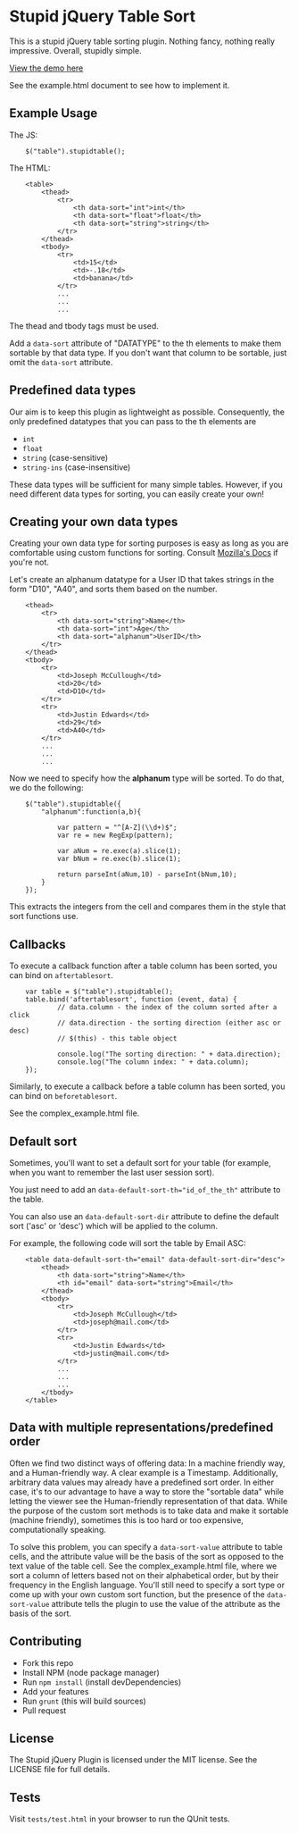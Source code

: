 # Stupid jQuery Table Sort

This is a stupid jQuery table sorting plugin. Nothing fancy, nothing really
impressive. Overall, stupidly simple.

[View the demo here][0]

See the example.html document to see how to implement it.


## Example Usage

The JS:

		$("table").stupidtable();

The HTML:

		<table>
			<thead>
				<tr>
					<th data-sort="int">int</th>
					<th data-sort="float">float</th>
					<th data-sort="string">string</th>
				</tr>
			</thead>
			<tbody>
				<tr>
					<td>15</td>
					<td>-.18</td>
					<td>banana</td>
				</tr>
				...
				...
				...

The thead and tbody tags must be used.

Add a `data-sort` attribute of "DATATYPE" to the th elements to make them sortable
by that data type. If you don't want that column to be sortable, just omit the
`data-sort` attribute.


## Predefined data types

Our aim is to keep this plugin as lightweight as possible. Consequently, the
only predefined datatypes that you can pass to the th elements are

* `int`
* `float`
* `string` (case-sensitive)
* `string-ins` (case-insensitive)

These data types will be sufficient for many simple tables. However, if you need
different data types for sorting, you can easily create your own!


## Creating your own data types

Creating your own data type  for sorting purposes is easy as long as you are
comfortable using custom functions for sorting. Consult [Mozilla's Docs][1]
if you're not.

Let's create an alphanum datatype for a User ID that takes strings in the
form "D10", "A40", and sorts them based on the number.

		<thead>
			<tr>
				<th data-sort="string">Name</th>
				<th data-sort="int">Age</th>
				<th data-sort="alphanum">UserID</th>
			</tr>
		</thead>
		<tbody>
			<tr>
				<td>Joseph McCullough</td>
				<td>20</td>
				<td>D10</td>
			</tr>
			<tr>
				<td>Justin Edwards</td>
				<td>29</td>
				<td>A40</td>
			</tr>
			...
			...
			...

Now we need to specify how the **alphanum** type will be sorted. To do that,
we do the following:

		$("table").stupidtable({
			"alphanum":function(a,b){

				var pattern = "^[A-Z](\\d+)$";
				var re = new RegExp(pattern);

				var aNum = re.exec(a).slice(1);
				var bNum = re.exec(b).slice(1);

				return parseInt(aNum,10) - parseInt(bNum,10);
			}
		});

This extracts the integers from the cell and compares them in the style
that sort functions use.


## Callbacks

To execute a callback function after a table column has been sorted, you can
bind on `aftertablesort`.

		var table = $("table").stupidtable();
		table.bind('aftertablesort', function (event, data) {
				// data.column - the index of the column sorted after a click
				// data.direction - the sorting direction (either asc or desc)
				// $(this) - this table object

				console.log("The sorting direction: " + data.direction);
				console.log("The column index: " + data.column);
		});

Similarly, to execute a callback before a table column has been sorted, you can
bind on `beforetablesort`.

See the complex_example.html file.


## Default sort

Sometimes, you'll want to set a default sort for your table (for example, when you want to remember the last user session sort).

You just need to add an `data-default-sort-th="id_of_the_th"` attribute to the table.

You can also use an `data-default-sort-dir` attribute to define the default sort ('asc' or 'desc') which will be applied to the column.

For example, the following code will sort the table by Email ASC:

		<table data-default-sort-th="email" data-default-sort-dir="desc">
			<thead>
				<th data-sort="string">Name</th>
				<th id="email" data-sort="string">Email</th>
			</thead>
			<tbody>
				<tr>
					<td>Joseph McCullough</td>
					<td>joseph@mail.com</td>
				</tr>
				<tr>
					<td>Justin Edwards</td>
					<td>justin@mail.com</td>
				</tr>
				...
				...
				...
			</tbody>
		</table>


## Data with multiple representations/predefined order

Often we find two distinct ways of offering data: In a machine friendly way,
and a Human-friendly way. A clear example is a Timestamp. Additionally,
arbitrary data values may already have a predefined sort order. In either case,
it's to our advantage to have a way to store the "sortable data" while letting
the viewer see the Human-friendly representation of that data. While the
purpose of the custom sort methods is to take data and make it sortable
(machine friendly), sometimes this is too hard or too expensive, computationally
speaking.

To solve this problem, you can specify a `data-sort-value` attribute to
table cells, and the attribute value will be the basis of the sort as opposed
to the text value of the table cell. See the complex_example.html file, where
we sort a column of letters based not on their alphabetical order, but by their
frequency in the English language. You'll still need to specify a sort type
or come up with your own custom sort function, but the presence of the
`data-sort-value` attribute tells the plugin to use the value of the
attribute as the basis of the sort.


## Contributing

* Fork this repo
* Install NPM (node package manager)
* Run `npm install` (install devDependencies)
* Add your features
* Run `grunt` (this will build sources)
* Pull request


## License

The Stupid jQuery Plugin is licensed under the MIT license. See the LICENSE
file for full details.

Tests
-----

Visit `tests/test.html` in your browser to run the QUnit tests.


[0]: http://joequery.github.com/Stupid-Table-Plugin/
[1]: https://developer.mozilla.org/en/JavaScript/Reference/Global_Objects/Array/sort
